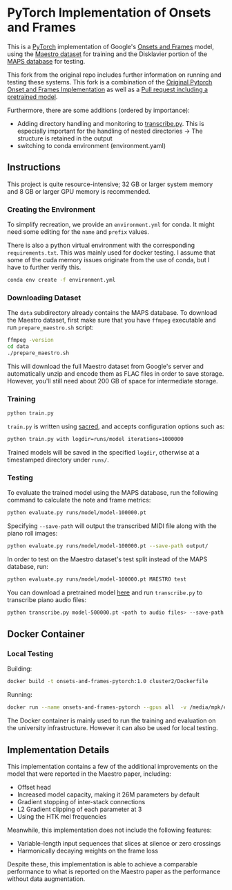 # PyTorch Implementation of Onsets and Frames

This is a [PyTorch](https://pytorch.org/) implementation of
Google's [Onsets and Frames](https://magenta.tensorflow.org/onsets-frames) model, using
the [Maestro dataset](https://magenta.tensorflow.org/datasets/maestro) for training and the Disklavier portion of
the [MAPS database](http://www.tsi.telecom-paristech.fr/aao/en/2010/07/08/maps-database-a-piano-database-for-multipitch-estimation-and-automatic-transcription-of-music/)
for testing.

This fork from the original repo includes further information on running and testing these systems.
This fork is a combination of
the [Original Pytorch Onset and Frames Implementation](https://github.com/jongwook/onsets-and-frames)
as well as a [Pull request including a pretrained model](https://github.com/jongwook/onsets-and-frames/pull/18).

Furthermore, there are some additions (ordered by importance):

* Adding directory handling and monitoring to [transcribe.py](transcribe.py). This is especially important for the
  handling of nested directories -> The structure is retained in the output
* switching to conda environment (environment.yaml)

## Instructions

This project is quite resource-intensive; 32 GB or larger system memory and 8 GB or larger GPU memory is recommended.

### Creating the Environment

To simplify recreation, we provide an `environment.yml` for conda.
It might need some editing for the `name` and `prefix` values.

There is also a python virtual environment with the corresponding `requirements.txt`. This was mainly used for docker
testing. I assume that some of the cuda memory issues originate from the use of conda, but I have to further verify
this.

```bash
conda env create -f environment.yml
```

### Downloading Dataset

The `data` subdirectory already contains the MAPS database. To download the Maestro dataset, first make sure that you
have `ffmpeg` executable and run `prepare_maestro.sh` script:

```bash
ffmpeg -version
cd data
./prepare_maestro.sh
```

This will download the full Maestro dataset from Google's server and automatically unzip and encode them as FLAC files
in order to save storage. However, you'll still need about 200 GB of space for intermediate storage.

### Training

```bash
python train.py
```

`train.py` is written using [sacred](https://sacred.readthedocs.io/), and accepts configuration options such as:

```bash
python train.py with logdir=runs/model iterations=1000000
```

Trained models will be saved in the specified `logdir`, otherwise at a timestamped directory under `runs/`.

### Testing

To evaluate the trained model using the MAPS database, run the following command to calculate the note and frame
metrics:

```bash
python evaluate.py runs/model/model-100000.pt
```

Specifying `--save-path` will output the transcribed MIDI file along with the piano roll images:

```bash
python evaluate.py runs/model/model-100000.pt --save-path output/
```

In order to test on the Maestro dataset's test split instead of the MAPS database, run:

```bash
python evaluate.py runs/model/model-100000.pt MAESTRO test
```

You can download a pretrained
model [here](https://drive.google.com/file/d/1Mj2Em07Lvl3mvDQCCxOYHjPiB-S0WGT1/view?usp=sharing) and run `transcribe.py`
to transcribe piano audio files:

```bash
python transcribe.py model-500000.pt <path to audio files> --save-path output/
```

## Docker Container

### Local Testing

Building:

```bash
docker build -t onsets-and-frames-pytorch:1.0 cluster2/Dockerfile
```

Running:

```bash
docker run --name onsets-and-frames-pytorch --gpus all  -v /media/mpk/external-nvme/onsets-and-frames-pytorch/data/MAESTRO:/workspace/data/MAESTRO -v /media/mpk/external-nvme/onsets-and-frames-pytorch/runs:/workspace/runs -t onsets-and-frames-pytorch:1.0
```

The Docker container is mainly used to run the training and evaluation on the university infrastructure. However
it can also be used for local testing.

## Implementation Details

This implementation contains a few of the additional improvements on the model that were reported in the Maestro paper,
including:

* Offset head
* Increased model capacity, making it 26M parameters by default
* Gradient stopping of inter-stack connections
* L2 Gradient clipping of each parameter at 3
* Using the HTK mel frequencies

Meanwhile, this implementation does not include the following features:

* Variable-length input sequences that slices at silence or zero crossings
* Harmonically decaying weights on the frame loss

Despite these, this implementation is able to achieve a comparable performance to what is reported on the Maestro paper
as the performance without data augmentation.
